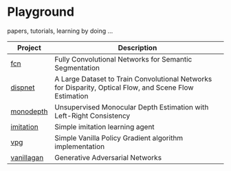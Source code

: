 # Playground

papers, tutorials, learning by doing ...

Project | Description
------------ | -------------
[fcn](https://github.com/andrijazz/playground/tree/master/projects/fcn) | Fully Convolutional Networks for Semantic Segmentation
[dispnet](https://github.com/andrijazz/playground/tree/master/projects/dispnet) | A Large Dataset to Train Convolutional Networks for Disparity, Optical Flow, and Scene Flow Estimation
[monodepth](https://github.com/andrijazz/playground/tree/master/projects/monodepth) | Unsupervised Monocular Depth Estimation with Left-Right Consistency
[imitation](https://github.com/andrijazz/playground/tree/master/projects/imitation) | Simple imitation learning agent
[vpg](https://github.com/andrijazz/playground/tree/master/projects/vpg) | Simple Vanilla Policy Gradient algorithm implementation
[vanillagan](https://github.com/andrijazz/playground/tree/master/projects/vanillagan) | Generative Adversarial Networks
